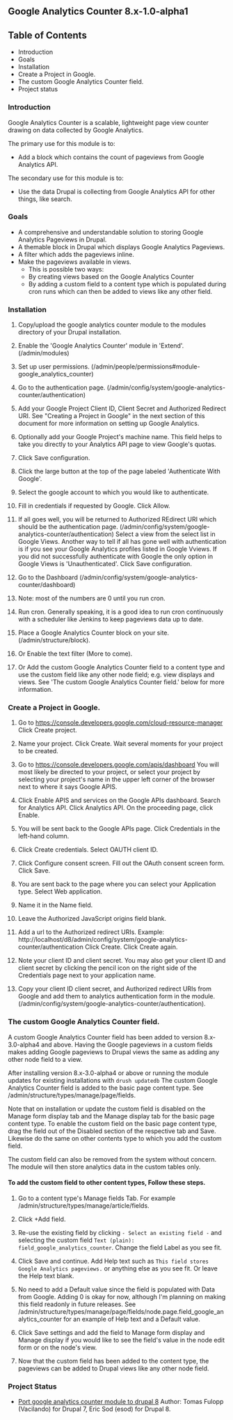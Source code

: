 Google Analytics Counter 8.x-1.0-alpha1
---------------------------------------

Table of Contents
-----------------

* Introduction
* Goals
* Installation
* Create a Project in Google.
* The custom Google Analytics Counter field.
* Project status

### Introduction

Google Analytics Counter is a scalable, lightweight page view counter drawing
on data collected by Google Analytics.

The primary use for this module is to:

- Add a block which contains the count of pageviews from Google Analytics API.

The secondary use for this module is to:

- Use the data Drupal is collecting from Google Analytics API for other things, like search.

### Goals

- A comprehensive and understandable solution to storing Google Analytics Pageviews in Drupal.
- A themable block in Drupal which displays Google Analytics Pageviews.
- A filter which adds the pageviews inline.
- Make the pageviews available in views.
  - This is possible two ways:
  - By creating views based on the Google Analytics Counter
  - By adding a custom field to a content type which is populated during cron runs
    which can then be added to views like any other field.

### Installation

1. Copy/upload the google analytics counter module to the modules directory of
   your Drupal installation.

2. Enable the 'Google Analytics Counter' module in 'Extend'.
   (/admin/modules)

3. Set up user permissions. (/admin/people/permissions#module-google_analytics_counter)

4. Go to the authentication page. (/admin/config/system/google-analytics-counter/authentication)

5. Add your Google Project Client ID, Client Secret and Authorized Redirect URI. 
   See "Creating a Project in Google" in the next section of this document 
   for more information on setting up Google Analytics.

6. Optionally add your Google Project's machine name. This field helps to take 
   you directly to your Analytics API page to view Google's quotas.

7. Click Save configuration.

8. Click the large button at the top of the page labeled 'Authenticate With Google'.

9. Select the google account to which you would like to authenticate.

10. Fill in credentials if requested by Google.
    Click Allow.

11. If all goes well, you will be returned to Authorized REdirect URI which
    should be the authentication page. 
    (/admin/config/system/google-analytics-counter/authentication)
    Select a view from the select list in Google Views. Another way to tell
    if all has gone well with authentication is if you see your Google Analytics
    profiles listed in Google Vviews. If you did not successfully authenticate 
    with Google the only option in Google Views is 'Unauthenticated'.
    Click Save configuration.

12. Go to the Dashboard (/admin/config/system/google-analytics-counter/dashboard)

13. Note: most of the numbers are 0 until you run cron.

14. Run cron. Generally speaking, it is a good idea to run cron continuously
    with a scheduler like Jenkins to keep pageviews data up to date.

15. Place a Google Analytics Counter block on your site.
    (/admin/structure/block).

16. Or Enable the text filter (More to come).

17. Or Add the custom Google Analytics Counter field to a content type and use
    the custom field like any other node field; e.g. view displays and views.
    See 'The custom Google Analytics Counter field.' below for more information.

### Create a Project in Google.

1. Go to https://console.developers.google.com/cloud-resource-manager
   Click Create project.

2. Name your project.
   Click Create. Wait several moments for your project to be created.

3. Go to https://console.developers.google.com/apis/dashboard
   You will most likely be directed to your project, or select your project by
   selecting your project's name in the upper left corner of the browser next to
   where it says Google APIS.

4. Click Enable APIS and services on the Google APIs dashboard.
   Search for Analytics API.
   Click Analytics API.
   On the proceeding page, click Enable.

5. You will be sent back to the Google APIs page. Click Credentials in the 
   left-hand column.

6. Click Create credentials. Select OAUTH client ID.

7. Click Configure consent screen.
   Fill out the OAuth consent screen form.
   Click Save.

8. You are sent back to the page where you can select your Application type.
   Select Web application.

9. Name it in the Name field.

10. Leave the Authorized JavaScript origins field blank.

11. Add a url to the Authorized redirect URIs.
    Example: http://localhost/d8/admin/config/system/google-analytics-counter/authentication
    Click Create.
    Click Create again.

12. Note your client ID and client secret.
    You may also get your client ID and client secret by clicking the pencil icon
    on the right side of the Credentials page next to your application name.

13. Copy your client ID client secret, and Authorized redirect URIs from Google
     and add them to analytics authentication form in the module.
     (/admin/config/system/google-analytics-counter/authentication).

### The custom Google Analytics Counter field.

A custom Google Analytics Counter field has been added to version 8.x-3.0-alpha4
and above. Having the Google pageviews in a custom fields makes adding Google
pageviews to Drupal views the same as adding any other node field to a view.

After installing version 8.x-3.0-alpha4 or above or running the module updates
for existing installations with `drush updatedb` The custom Google Analytics
Counter field is added to the basic page content type.
See /admin/structure/types/manage/page/fields. 

Note that on installation or update the custom field is disabled on the Manage
form display tab and the Manage display tab for the basic page content type.
To enable the custom field on the basic page content type, drag the field out of
the Disabled section of the respective tab and Save. Likewise do the same on
other contents type to which you add the custom field.

The custom field can also be removed from the system without concern. The module
will then store analytics data in the custom tables only.

#### To add the custom field to other content types, Follow these steps.

1. Go to a content type's Manage fields Tab.
   For example /admin/structure/types/manage/article/fields.

2. Click +Add field.

3. Re-use the existing field by clicking `- Select an existing field -` and
   selecting the custom field `Text (plain): field_google_analytics_counter`.
   Change the field Label as you see fit.

4. Click Save and continue.
   Add Help text such as `This field stores Google Analytics pageviews.`
   or anything else as you see fit. Or leave the Help text blank.

5. No need to add a Default value since the field is populated with Data from Google.
   Adding 0 is okay for now, although I'm planning on making this field readonly
   in future releases. See /admin/structure/types/manage/page/fields/node.page.field_google_analytics_counter
   for an example of Help text and a Default value.

6. Click Save settings and add the field to Manage form display and Manage display
   if you would like to see the field's value in the node edit form or on the
   node's view.

7. Now that the custom field has been added to the content type, the pageviews
   can be added to Drupal views like any other node field.

### Project Status

- [Port google analytics counter module to drupal 8](https://www.drupal.org/project/google_analytics_counter/issues/2695915)
Author: Tomas Fulopp (Vacilando) for Drupal 7, Eric Sod (esod) for Drupal 8.

